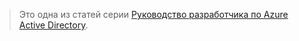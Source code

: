 > Это одна из статей серии [Руководство разработчика по Azure Active Directory](../articles/active-directory/active-directory-developers-guide.md).

<!---HONumber=August15_HO6-->